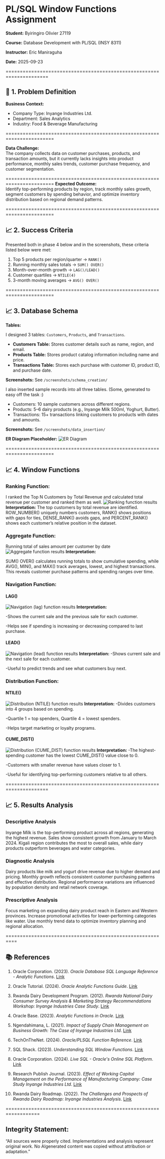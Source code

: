 # PL/SQL Window Functions Assignment

**Student:** Byiringiro Olivier  27119

**Course:** Database Development with PL/SQL (INSY 8311)  

**Instructor:** Eric Maniraguha 

**Date:** 2025-09-23  

=====================================================================

## 🎯 1. Problem Definition
**Business Context:**  
- Company Type: Inyange Industries Ltd.
- Department: Sales Analytics
- Industry: Food & Beverage Manufacturing

=======================================================================

**Data Challenge:**  
The company collects data on customer purchases, products, and transaction amounts, but it currently lacks insights into product performance, monthly sales trends, customer purchase frequency, and customer segmentation.

=======================================================================
**Expected Outcome:**  
Identify top-performing products by region, track monthly sales growth, segment customers by spending behavior, and optimize inventory distribution based on regional demand patterns.

=======================================================================

## 📈 2. Success Criteria
Presented both in phase 4 below and in the screenshots, these criteria listed below were met:
1. Top 5 products per region/quarter → `RANK()`  
2. Running monthly sales totals → `SUM() OVER()`  
3. Month-over-month growth → `LAG()/LEAD()`  
4. Customer quartiles → `NTILE(4)`  
5. 3-month moving averages → `AVG() OVER()`

=======================================================================

## 📈 3. Database Schema
**Tables:**  

I designed 3 tables: `Customers`, `Products`, and `Transactions`.

- **Customers Table:** Stores customer details such as name, region, and email.  
- **Products Table:** Stores product catalog information including name and price.  
- **Transactions Table:** Stores each purchase with customer ID, product ID, and purchase date.

**Screenshots:** See `/screenshots/schema_creation/`

I also inserted sample records into all three tables. (Some, generated to easy off the task :)

- Customers: 10 sample customers across different regions.  
- Products: 5–6 dairy products (e.g., Inyange Milk 500ml, Yoghurt, Butter).  
- Transactions: 15+ transactions linking customers to products with dates and amounts.

**Screenshots:** See `/screenshots/data_insertion/`

**ER Diagram Placeholder:** ![ER Diagram](screenshots/er_diagram/er_diagram2.png)

=======================================================================
## 📈 4. Window Functions

### **Ranking Function:** 
I ranked the Top N Customers by Total Revenue and calculated total revenue per customer and ranked them as well.
![Ranking function results](screenshots/queries/Ranking_function_query_output.png)
**Interpretation:**
The top customers by total revenue are identified. ROW_NUMBER() uniquely numbers customers, RANK() shows positions with gaps for ties, DENSE_RANK() avoids gaps, and PERCENT_RANK() shows each customer’s relative position in the dataset.

### **Aggregate Function:** 
Running total of sales amount per customer by date
![Aggregate function results](screenshots/queries/Aggregate_function_output.png)
**Interpretation:** 

SUM() OVER() calculates running totals to show cumulative spending, while AVG(), MIN(), and MAX() track averages, lowest, and highest transactions. This reveals customer purchase patterns and spending ranges over time.

### **Navigation Function:** 
#### LAG()
![Navigation (lag) function results](screenshots/queries/Navigation_function1_output.png)
**Interpretation:** 

-Shows the current sale and the previous sale for each customer.

-Helps see if spending is increasing or decreasing compared to last purchase.
#### LEAD()
![Navigation (lead) function results](screenshots/queries/Navigation_function2_output.png)
**Interpretation:** 
-Shows current sale and the next sale for each customer.

-Useful to predict trends and see what customers buy next.

### **Distribution Function:** 
#### NTILE()
![Distribution (NTILE) function results](screenshots/queries/Distribution_function1_output.png)
**Interpretation:** 
-Divides customers into 4 groups based on spending.

-Quartile 1 = top spenders, Quartile 4 = lowest spenders.

-Helps target marketing or loyalty programs.
#### CUME_DIST()
![Distribution (CUME_DIST) function results](screenshots/queries/Distribution_function2_output.png)
**Interpretation:** 
-The highest-spending customer has the lowest CUME_DIST() value close to 0.

-Customers with smaller revenue have values closer to 1.

-Useful for identifying top-performing customers relative to all others.

=====================================================================

## 📈 5. Results Analysis

### Descriptive Analysis
Inyange Milk is the top-performing product across all regions, generating the highest revenue. Sales show consistent growth from January to March 2024. Kigali region contributes the most to overall sales, while dairy products outperform beverages and water categories.

### Diagnostic Analysis
Dairy products like milk and yogurt drive revenue due to higher demand and pricing. Monthly growth reflects consistent customer purchasing patterns and effective distribution. Regional performance variations are influenced by population density and retail network coverage.

### Prescriptive Analysis
Focus marketing on expanding dairy product reach in Eastern and Western provinces. Increase promotional activities for lower-performing categories like water. Use monthly trend data to optimize inventory planning and regional allocation.

==========================================================
## 📚 References

1. Oracle Corporation. (2023). *Oracle Database SQL Language Reference - Analytic Functions*. [Link](https://docs.oracle.com/en/database/oracle/oracle-database/19/sqlrf/Analytic-Functions.html)

2. Oracle Tutorial. (2024). *Oracle Analytic Functions Guide*. [Link](https://www.oracletutorial.com/oracle-analytic-functions/)

3. Rwanda Dairy Development Program. (2012). *Rwanda National Dairy Consumer Survey Analysis & Marketing Strategy Recommendations Workshop: Inyange Industries Case Study*. [Link](https://cgspace.cgiar.org/server/api/core/bitstreams/f6ca3dbb-b395-4d46-8220-d558d06a9610/content)

4. Oracle Base. (2023). *Analytic Functions in Oracle*. [Link](https://oracle-base.com/articles/misc/analytic-functions)

5. Ngendahimana, L. (2021). *Impact of Supply Chain Management on Business Growth: The Case of Inyange Industries Ltd*. [Link](https://dr.ur.ac.rw/bitstream/handle/123456789/139/Ngendahimana%20Ladislas.pdf?sequence=1&isAllowed=y)

6. TechOnTheNet. (2024). *Oracle/PLSQL Function Reference*. [Link](https://www.techonthenet.com/oracle/functions/)

7. SQL Shack. (2023). *Understanding SQL Window Functions*. [Link](https://www.sqlshack.com/use-window-functions-sql-server/)

8. Oracle Corporation. (2024). *Live SQL - Oracle's Online SQL Platform*. [Link](https://livesql.oracle.com/)

9. Research Publish Journal. (2023). *Effect of Working Capital Management on the Performance of Manufacturing Company: Case Study Inyange Industries Ltd*. [Link](https://www.researchpublish.com/upload/book/EFFECT%20OF%20WORKING-5885.pdf)

10. Rwanda Dairy Roadmap. (2022). *The Challenges and Prospects of Rwanda Dairy Roadmap: Inyange Industries Analysis*. [Link](https://www.cabidigitallibrary.org/doi/pdf/10.5555/20143268760)

==================================================================

## **Integrity Statement:**  
“All sources were properly cited. Implementations and analysis represent original work. No AIgenerated content was copied without attribution or adaptation.”

